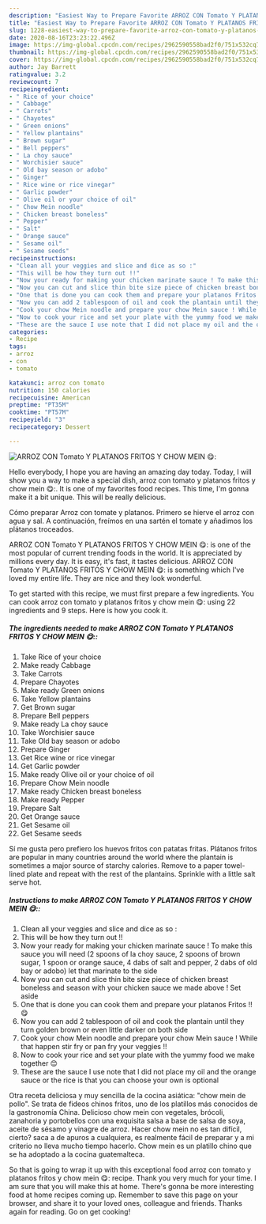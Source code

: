 ```yaml
---
description: "Easiest Way to Prepare Favorite ARROZ CON Tomato Y PLATANOS FRITOS Y CHOW MEIN 😋:"
title: "Easiest Way to Prepare Favorite ARROZ CON Tomato Y PLATANOS FRITOS Y CHOW MEIN 😋:"
slug: 1228-easiest-way-to-prepare-favorite-arroz-con-tomato-y-platanos-fritos-y-chow-mein
date: 2020-08-16T23:23:22.496Z
image: https://img-global.cpcdn.com/recipes/2962590558bad2f0/751x532cq70/arroz-con-tomato-y-platanos-fritos-y-chow-mein-😋-recipe-main-photo.jpg
thumbnail: https://img-global.cpcdn.com/recipes/2962590558bad2f0/751x532cq70/arroz-con-tomato-y-platanos-fritos-y-chow-mein-😋-recipe-main-photo.jpg
cover: https://img-global.cpcdn.com/recipes/2962590558bad2f0/751x532cq70/arroz-con-tomato-y-platanos-fritos-y-chow-mein-😋-recipe-main-photo.jpg
author: Jay Barrett
ratingvalue: 3.2
reviewcount: 7
recipeingredient:
- " Rice of your choice"
- " Cabbage"
- " Carrots"
- " Chayotes"
- " Green onions"
- " Yellow plantains"
- " Brown sugar"
- " Bell peppers"
- " La choy sauce"
- " Worchisier sauce"
- " Old bay season or adobo"
- " Ginger"
- " Rice wine or rice vinegar"
- " Garlic powder"
- " Olive oil or your choice of oil"
- " Chow Mein noodle"
- " Chicken breast boneless"
- " Pepper"
- " Salt"
- " Orange sauce"
- " Sesame oil"
- " Sesame seeds"
recipeinstructions:
- "Clean all your veggies and slice and dice as so :"
- "This will be how they turn out !!"
- "Now your ready for making your chicken marinate sauce ! To make this sauce you will need (2 spoons of la choy sauce, 2 spoons of brown sugar, 1 spoon or orange sauce, 4 dabs of salt and pepper, 2 dabs of old bay or adobo) let that marinate to the side"
- "Now you can cut and slice thin bite size piece of chicken breast boneless and season with your chicken sauce we made above ! Set aside"
- "One that is done you can cook them and prepare your platanos Fritos !! 😋"
- "Now you can add 2 tablespoon of oil and cook the plantain until they turn golden brown or even little darker on both side"
- "Cook your chow Mein noodle and prepare your chow Mein sauce ! While that happen stir fry or pan fry your veggies !!"
- "Now to cook your rice and set your plate with the yummy food we make together 😊"
- "These are the sauce I use note that I did not place my oil and the orange sauce or the rice is that you can choose your own is optional"
categories:
- Recipe
tags:
- arroz
- con
- tomato

katakunci: arroz con tomato 
nutrition: 150 calories
recipecuisine: American
preptime: "PT35M"
cooktime: "PT57M"
recipeyield: "3"
recipecategory: Dessert

---
```



![ARROZ CON Tomato Y PLATANOS FRITOS Y CHOW MEIN 😋:](https://img-global.cpcdn.com/recipes/2962590558bad2f0/751x532cq70/arroz-con-tomato-y-platanos-fritos-y-chow-mein-😋-recipe-main-photo.jpg)

Hello everybody, I hope you are having an amazing day today. Today, I will show you a way to make a special dish, arroz con tomato y platanos fritos y chow mein 😋:. It is one of my favorites food recipes. This time, I'm gonna make it a bit unique. This will be really delicious.

Cómo preparar Arroz con tomate y platanos. Primero se hierve el arroz con agua y sal. A continuación, freímos en una sartén el tomate y añadimos los plátanos troceados.

ARROZ CON Tomato Y PLATANOS FRITOS Y CHOW MEIN 😋: is one of the most popular of current trending foods in the world. It is appreciated by millions every day. It is easy, it's fast, it tastes delicious. ARROZ CON Tomato Y PLATANOS FRITOS Y CHOW MEIN 😋: is something which I've loved my entire life. They are nice and they look wonderful.


To get started with this recipe, we must first prepare a few ingredients. You can cook arroz con tomato y platanos fritos y chow mein 😋: using 22 ingredients and 9 steps. Here is how you cook it.

<!--inarticleads1-->

##### The ingredients needed to make ARROZ CON Tomato Y PLATANOS FRITOS Y CHOW MEIN 😋::

1. Take  Rice of your choice
1. Make ready  Cabbage
1. Take  Carrots
1. Prepare  Chayotes
1. Make ready  Green onions
1. Take  Yellow plantains
1. Get  Brown sugar
1. Prepare  Bell peppers
1. Make ready  La choy sauce
1. Take  Worchisier sauce
1. Take  Old bay season or adobo
1. Prepare  Ginger
1. Get  Rice wine or rice vinegar
1. Get  Garlic powder
1. Make ready  Olive oil or your choice of oil
1. Prepare  Chow Mein noodle
1. Make ready  Chicken breast boneless
1. Make ready  Pepper
1. Prepare  Salt
1. Get  Orange sauce
1. Get  Sesame oil
1. Get  Sesame seeds


Sí me gusta pero prefiero los huevos fritos con patatas fritas. Plátanos fritos are popular in many countries around the world where the plantain is sometimes a major source of starchy calories. Remove to a paper towel-lined plate and repeat with the rest of the plantains. Sprinkle with a little salt serve hot. 

<!--inarticleads2-->

##### Instructions to make ARROZ CON Tomato Y PLATANOS FRITOS Y CHOW MEIN 😋::

1. Clean all your veggies and slice and dice as so :
1. This will be how they turn out !!
1. Now your ready for making your chicken marinate sauce ! To make this sauce you will need (2 spoons of la choy sauce, 2 spoons of brown sugar, 1 spoon or orange sauce, 4 dabs of salt and pepper, 2 dabs of old bay or adobo) let that marinate to the side
1. Now you can cut and slice thin bite size piece of chicken breast boneless and season with your chicken sauce we made above ! Set aside
1. One that is done you can cook them and prepare your platanos Fritos !! 😋
1. Now you can add 2 tablespoon of oil and cook the plantain until they turn golden brown or even little darker on both side
1. Cook your chow Mein noodle and prepare your chow Mein sauce ! While that happen stir fry or pan fry your veggies !!
1. Now to cook your rice and set your plate with the yummy food we make together 😊
1. These are the sauce I use note that I did not place my oil and the orange sauce or the rice is that you can choose your own is optional


Otra receta deliciosa y muy sencilla de la cocina asiática: &#34;chow mein de pollo&#34;. Se trata de fideos chinos fritos, uno de los platillos más conocidos de la gastronomía China. Delicioso chow mein con vegetales, brócoli, zanahoria y portobellos con una exquisita salsa a base de salsa de soya, aceite de sésamo y vinagre de arroz. Hacer chow mein no es tan difícil, cierto? saca a de apuros a cualquiera, es realmente fácil de preparar y a mi criterio no lleva mucho tiempo hacerlo. Chow mein es un platillo chino que se ha adoptado a la cocina guatemalteca. 

So that is going to wrap it up with this exceptional food arroz con tomato y platanos fritos y chow mein 😋: recipe. Thank you very much for your time. I am sure that you will make this at home. There's gonna be more interesting food at home recipes coming up. Remember to save this page on your browser, and share it to your loved ones, colleague and friends. Thanks again for reading. Go on get cooking!
